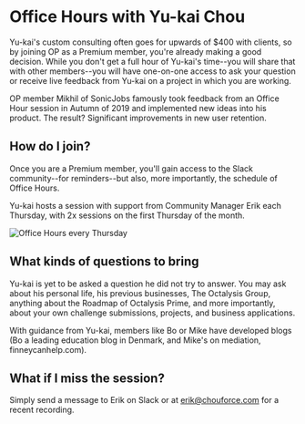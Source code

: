 # Office Hours with Yu-kai Chou

Yu-kai's custom consulting often goes for upwards of $400 with clients, so by joining OP as a Premium member, you're already making a good decision. While you don't get a full hour of Yu-kai's time--you will share that with other members--you will have one-on-one access to ask your question or receive live feedback from Yu-kai on a project in which you are working. 

OP member Mikhil of SonicJobs famously took feedback from an Office Hour session in Autumn of 2019 and implemented new ideas into his product. The result? Significant improvements in new user retention. 

## How do I join? 

Once you are a Premium member, you'll gain access to the Slack community--for reminders--but also, more importantly, the schedule of Office Hours. 

Yu-kai hosts a session with support from Community Manager Erik each Thursday, with 2x sessions on the first Thursday of the month. 

![Office Hours every Thursday](/resources/joiningoffice.png)

## What kinds of questions to bring

Yu-kai is yet to be asked a question he did not try to answer. You may ask about his personal life, his previous businesses, The Octalysis Group, anything about the Roadmap of Octalysis Prime, and more importantly, about your own challenge submissions, projects, and business applications. 

With guidance from Yu-kai, members like Bo or Mike have developed blogs (Bo a leading education blog in Denmark, and Mike's on mediation, finneycanhelp.com). 

## What if I miss the session? 

Simply send a message to Erik on Slack or at erik@chouforce.com for a recent recording. 